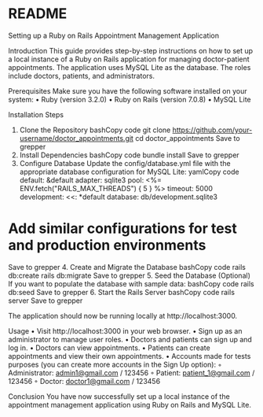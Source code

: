 # README

Setting up a Ruby on Rails Appointment Management Application

Introduction
This guide provides step-by-step instructions on how to set up a local instance of a Ruby on Rails application for managing doctor-patient appointments. The application uses MySQL Lite as the database. The roles include doctors, patients, and administrators.

Prerequisites
Make sure you have the following software installed on your system:
    • Ruby (version 3.2.0)
    • Ruby on Rails (version 7.0.8)
    • MySQL Lite
    
Installation Steps
1. Clone the Repository
bashCopy code
git clone https://github.com/your-username/doctor_appointments.git
cd doctor_appointments
Save to grepper
2. Install Dependencies
bashCopy code
bundle install
Save to grepper
3. Configure Database
Update the config/database.yml file with the appropriate database configuration for MySQL Lite:
yamlCopy code
default: &default
  adapter: sqlite3
  pool: <%= ENV.fetch("RAILS_MAX_THREADS") { 5 } %>
  timeout: 5000
development:
  <<: *default
  database: db/development.sqlite3
# Add similar configurations for test and production environments
Save to grepper
4. Create and Migrate the Database
bashCopy code
rails db:create
rails db:migrate
Save to grepper
5. Seed the Database (Optional)
If you want to populate the database with sample data:
bashCopy code
rails db:seed
Save to grepper
6. Start the Rails Server
bashCopy code
rails server
Save to grepper

The application should now be running locally at http://localhost:3000.

Usage
    • Visit http://localhost:3000 in your web browser.
    • Sign up as an administrator to manage user roles.
    • Doctors and patients can sign up and log in.
    • Doctors can view appointments.
    • Patients can create appointments and view their own appointments.
    • Accounts made for tests purposes (you can create more accounts in the Sign Up option):
        ◦ Administrator: admin1@gmail.com / 123456
        ◦ Patient: patient_1@gmail.com / 123456
        ◦ Doctor: doctor1@gmail.com / 123456

Conclusion
You have now successfully set up a local instance of the appointment management application using Ruby on Rails and MySQL Lite.

